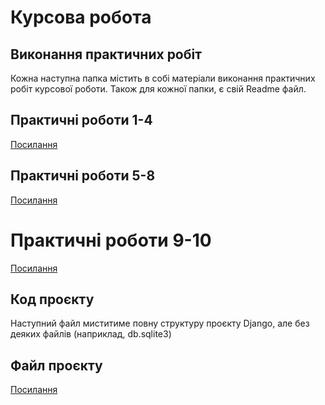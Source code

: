 # Курсова робота

## Виконання практичних робіт

Кожна наступна папка містить в собі матеріали виконання практичних робіт курсової роботи. Також для кожної папки, є свій Readme файл.

## Практичні роботи 1-4

[Посилання](pr1-4)

## Практичні роботи 5-8

[Посилання](pr5-8)

# Практичні роботи 9-10

[Посилання](pr9-10)


## Код проєкту

Наступний файл миститиме повну структуру проєкту Django, але без деяких файлів (наприклад, db.sqlite3)

## Файл проєкту

[Посилання](my_project)

